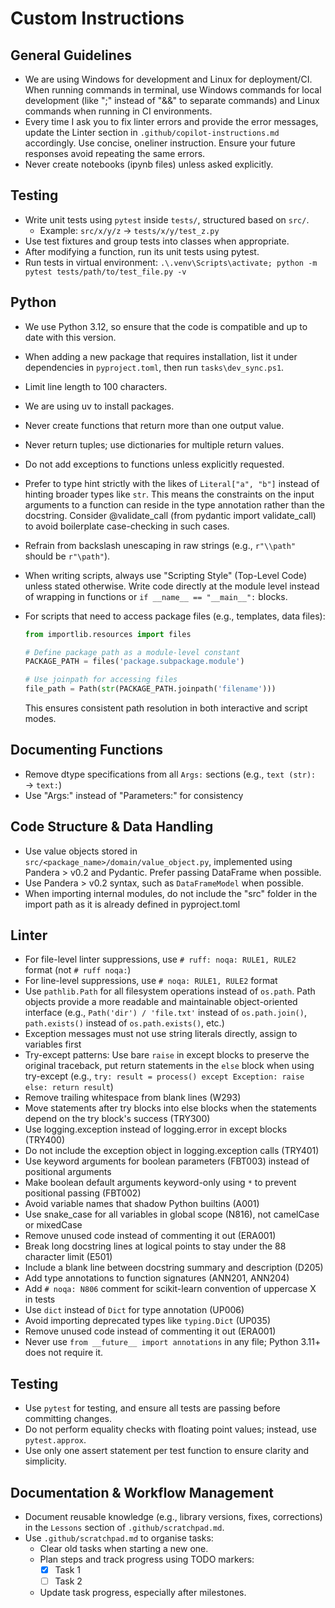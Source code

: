 # Custom Instructions

## General Guidelines

- We are using Windows for development and Linux for deployment/CI. When running commands in terminal, use Windows commands for local development (like ";" instead of "&&" to separate commands) and Linux commands when running in CI environments.
- Every time I ask you to fix linter errors and provide the error messages, update the Linter section in `.github/copilot-instructions.md` accordingly. Use concise, oneliner instruction. Ensure your future responses avoid repeating the same errors.
- Never create notebooks (ipynb files) unless asked explicitly.

## Testing  

- Write unit tests using `pytest` inside `tests/`, structured based on `src/`.  
  - Example: `src/x/y/z` → `tests/x/y/test_z.py`  
- Use test fixtures and group tests into classes when appropriate.  
- After modifying a function, run its unit tests using pytest.
- Run tests in virtual environment: `.\.venv\Scripts\activate; python -m pytest tests/path/to/test_file.py -v`

## Python

- We use Python 3.12, so ensure that the code is compatible and up to date with this version.
- When adding a new package that requires installation, list it under dependencies in `pyproject.toml`, then run `tasks\dev_sync.ps1`.
- Limit line length to 100 characters.
- We are using uv to install packages.
- Never create functions that return more than one output value.
- Never return tuples; use dictionaries for multiple return values.
- Do not add exceptions to functions unless explicitly requested.
- Prefer to type hint strictly with the likes of `Literal["a", "b"]` instead of hinting broader types like `str`. This means the constraints on the input arguments to a function can reside in the type annotation rather than the docstring. Consider @validate_call (from pydantic import validate_call) to avoid boilerplate case-checking in such cases.
- Refrain from backslash unescaping in raw strings (e.g., `r"\\path"` should be `r"\path"`).
- When writing scripts, always use "Scripting Style" (Top-Level Code) unless stated otherwise. Write code directly at the module level instead of wrapping in functions or `if __name__ == "__main__":` blocks.
- For scripts that need to access package files (e.g., templates, data files):

  ```python
  from importlib.resources import files
  
  # Define package path as a module-level constant
  PACKAGE_PATH = files('package.subpackage.module')
  
  # Use joinpath for accessing files
  file_path = Path(str(PACKAGE_PATH.joinpath('filename')))
  ```

  This ensures consistent path resolution in both interactive and script modes.

## Documenting Functions

- Remove dtype specifications from all `Args:` sections (e.g., `text (str):` → `text:`)
- Use "Args:" instead of "Parameters:" for consistency

## Code Structure & Data Handling

- Use value objects stored in `src/<package_name>/domain/value_object.py`, implemented using Pandera > v0.2 and Pydantic. Prefer passing DataFrame when possible.  
- Use Pandera > v0.2 syntax, such as `DataFrameModel` when possible.
- When importing internal modules, do not include the "src" folder in the import path as it is already defined in pyproject.toml

## Linter

- For file-level linter suppressions, use `# ruff: noqa: RULE1, RULE2` format (not `# ruff noqa:`)
- For line-level suppressions, use `# noqa: RULE1, RULE2` format
- Use `pathlib.Path` for all filesystem operations instead of `os.path`. Path objects provide a more readable and maintainable object-oriented interface (e.g., `Path('dir') / 'file.txt'` instead of `os.path.join()`, `path.exists()` instead of `os.path.exists()`, etc.)
- Exception messages must not use string literals directly, assign to variables first
- Try-except patterns: Use bare `raise` in except blocks to preserve the original traceback, put return statements in the `else` block when using try-except (e.g., `try: result = process() except Exception: raise else: return result`)
- Remove trailing whitespace from blank lines (W293)
- Move statements after try blocks into else blocks when the statements depend on the try block's success (TRY300)
- Use logging.exception instead of logging.error in except blocks (TRY400)
- Do not include the exception object in logging.exception calls (TRY401)
- Use keyword arguments for boolean parameters (FBT003) instead of positional arguments
- Make boolean default arguments keyword-only using `*` to prevent positional passing (FBT002)
- Avoid variable names that shadow Python builtins (A001)
- Use snake_case for all variables in global scope (N816), not camelCase or mixedCase
- Remove unused code instead of commenting it out (ERA001)
- Break long docstring lines at logical points to stay under the 88 character limit (E501)
- Include a blank line between docstring summary and description (D205)
- Add type annotations to function signatures (ANN201, ANN204)
- Add `# noqa: N806` comment for scikit-learn convention of uppercase X in tests
- Use `dict` instead of `Dict` for type annotation (UP006)
- Avoid importing deprecated types like `typing.Dict` (UP035)
- Remove unused code instead of commenting it out (ERA001)
- Never use `from __future__ import annotations` in any file; Python 3.11+ does not require it.

## Testing

- Use `pytest` for testing, and ensure all tests are passing before committing changes.
- Do not perform equality checks with floating point values; instead, use `pytest.approx`.
- Use only one assert statement per test function to ensure clarity and simplicity.

## Documentation & Workflow Management

- Document reusable knowledge (e.g., library versions, fixes, corrections) in the `Lessons` section of `.github/scratchpad.md`.  
- Use `.github/scratchpad.md` to organise tasks:  
  - Clear old tasks when starting a new one.  
  - Plan steps and track progress using TODO markers:  
    - [X] Task 1  
    - [ ] Task 2  
  - Update task progress, especially after milestones.